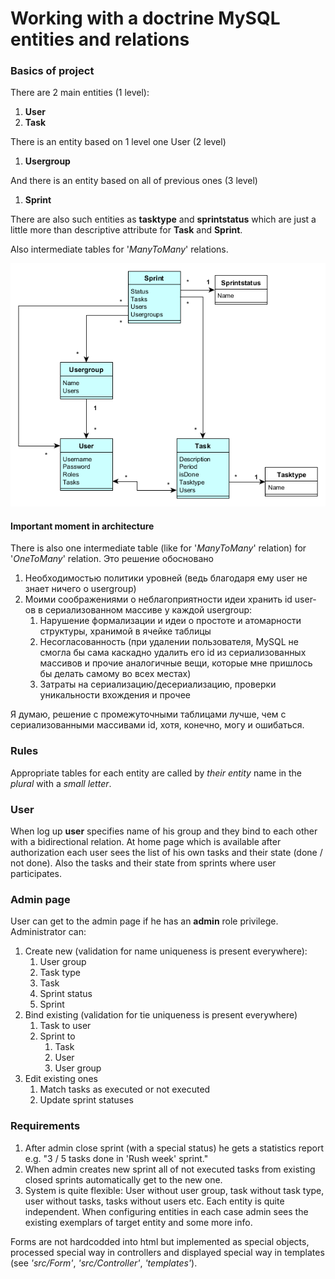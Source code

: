 # Working with a doctrine MySQL entities and relations

### Basics of project
There are 2 main entities (1 level):
1. **User**
2. **Task**

There is an entity based on 1 level one User (2 level)
1. **Usergroup**

And there is an entity based on all of previous ones (3 level)
1. **Sprint**

There are also such entities as **tasktype** and **sprintstatus** which are just a little more than descriptive attribute for **Task** and **Sprint**.

Also intermediate tables for '_ManyToMany_' relations.

![UML](https://github.com/EugeneOwl/University/blob/master/public/images/university_UML.png)

#### Important moment in architecture
 There is also one intermediate table (like for '_ManyToMany_' relation) for '_OneToMany_' relation. Это решение обосновано
 1. Необходимостью политики уровней (ведь благодаря ему user не знает ничего о usergroup) 
 2. Моими соображениями о неблагоприятности идеи хранить id user-ов в сериализованном массиве у каждой usergroup:
     1. Нарушение формализации и идеи о простоте и атомарности структуры, хранимой в ячейке таблицы
     2. Несогласованность (при удалении пользователя, MySQL не смогла бы сама каскадно удалить его id из сериализованных массивов и прочие аналогичные вещи, которые мне пришлось бы делать самому во всех местах)
     3. Затраты на сериализацию/десериализацию, проверки уникальности вхождения и прочее

Я думаю, решение с промежуточными таблицами лучше, чем с сериализованными массивами id, хотя, конечно, могу и ошибаться.

### Rules
Appropriate tables for each entity are called by _their entity_ name in the _plural_ with a _small letter_.

### User
When log up **user** specifies name of his group and they bind to each other with a bidirectional relation. At home page which is available after authorization each user sees the list of his own tasks and their state (done / not done). Also the tasks and their state from sprints where user participates.

### Admin page
User can get to the admin page if he has an **admin** role privilege. Administrator can:
1. Create new (validation for name uniqueness is present everywhere):
    1. User group
    2. Task type
    3. Task
    4. Sprint status
    5. Sprint
2. Bind existing (validation for tie uniqueness is present everywhere)
    1. Task to user
    2. Sprint to
        1. Task
        2. User
        3. User group
3. Edit existing ones
    1. Match tasks as executed or not executed
    2. Update sprint statuses
### Requirements
1. After admin close sprint (with a special status) he gets a statistics report e.g. "3 / 5 tasks done in 'Rush week' sprint."
2. When admin creates new sprint all of not executed tasks from existing closed sprints automatically get to the new one.
3. System is quite flexible: User without user group, task without task type, user without tasks, tasks without users etc. Each entity is quite independent. 
When configuring entities in each case admin sees the existing exemplars of target entity and some more info.

Forms are not hardcodded into html but implemented as special objects, processed special way in controllers and displayed special way in templates (see _'src/Form'_, _'src/Controller'_, _'templates'_).
